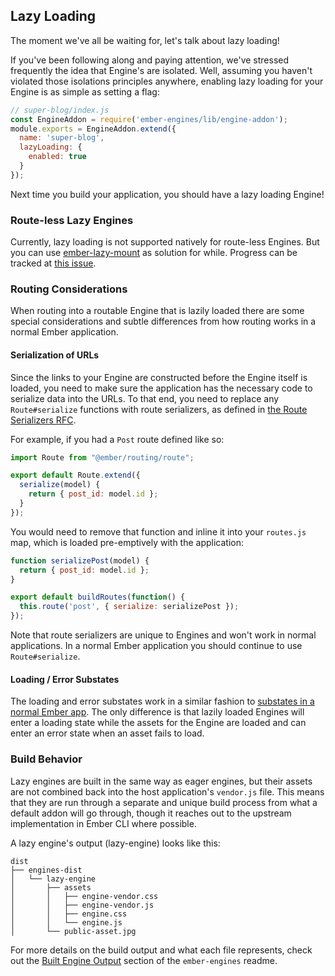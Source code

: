## Lazy Loading

The moment we've all be waiting for, let's talk about lazy loading!

If you've been following along and paying attention, we've stressed frequently the idea that Engine's are isolated. Well, assuming you haven't violated those isolations principles anywhere, enabling lazy loading for your Engine is as simple as setting a flag:

```js
// super-blog/index.js
const EngineAddon = require('ember-engines/lib/engine-addon');
module.exports = EngineAddon.extend({
  name: 'super-blog',
  lazyLoading: {
    enabled: true
  }
});
```

Next time you build your application, you should have a lazy loading Engine!

### Route-less Lazy Engines

Currently, lazy loading is not supported natively for route-less Engines. But you can use [ember-lazy-mount](https://github.com/buschtoens/ember-lazy-mount) as solution for while. Progress can be tracked at [this issue](https://github.com/ember-engines/ember-engines/issues/232).

### Routing Considerations

When routing into a routable Engine that is lazily loaded there are some special considerations and subtle differences from how routing works in a normal Ember application.

#### Serialization of URLs

Since the links to your Engine are constructed before the Engine itself is loaded, you need to make sure the application has the necessary code to serialize data into the URLs. To that end, you need to replace any `Route#serialize` functions with route serializers, as defined in [the Route Serializers RFC](https://github.com/emberjs/rfcs/blob/master/text/0120-route-serializers.md).

For example, if you had a `Post` route defined like so:

```js
import Route from "@ember/routing/route";

export default Route.extend({
  serialize(model) {
    return { post_id: model.id };
  }
});
```

You would need to remove that function and inline it into your `routes.js` map, which is loaded pre-emptively with the application:

```js
function serializePost(model) {
  return { post_id: model.id };
}

export default buildRoutes(function() {
  this.route('post', { serialize: serializePost });
});
```

Note that route serializers are unique to Engines and won't work in normal applications. In a normal Ember application you should continue to use `Route#serialize`.

#### Loading / Error Substates

The loading and error substates work in a similar fashion to [substates in a normal Ember app](https://guides.emberjs.com/v2.9.0/routing/loading-and-error-substates/). The only difference is that lazily loaded Engines will enter a loading state while the assets for the Engine are loaded and can enter an error state when an asset fails to load.

### Build Behavior

Lazy engines are built in the same way as eager engines, but their assets are not combined back into the host application's `vendor.js` file. This means that they are run through a separate and unique build process from what a default addon will go through, though it reaches out to the upstream implementation in Ember CLI where possible.

A lazy engine's output (lazy-engine) looks like this:

```
dist
├── engines-dist
│   └── lazy-engine
│       ├── assets
│       │   ├── engine-vendor.css
│       │   ├── engine-vendor.js
│       │   ├── engine.css
│       │   └── engine.js
│       └── public-asset.jpg
```

For more details on the build output and what each file represents, check out the [Built Engine Output](https://github.com/ember-engines/ember-engines#built-engine-output) section of the `ember-engines` readme.
